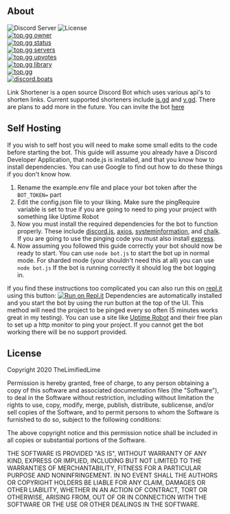 ## About
![Discord Server](https://img.shields.io/badge/Discord-dsc.gg/sea-brightgreen?style=for-the-badge) 
![License](https://img.shields.io/badge/license-MIT-blue?style=for-the-badge)  
[![top.gg owner](https://top.gg/api/widget/owner/755474829364428840.svg)](https://top.gg/bot/755474829364428840)  
[![top.gg status](https://top.gg/api/widget/status/755474829364428840.svg)](https://top.gg/bot/755474829364428840)  
[![top.gg servers](https://top.gg/api/widget/servers/755474829364428840.svg)](https://top.gg/bot/755474829364428840)  
[![top.gg upvotes](https://top.gg/api/widget/upvotes/755474829364428840.svg)](https://top.gg/bot/755474829364428840)  
[![top.gg library](https://top.gg/api/widget/lib/755474829364428840.svg)](https://top.gg/bot/755474829364428840)  
[![top.gg](https://top.gg/api/widget/755474829364428840.svg)](https://top.gg/bot/755474829364428840)  
[![discord.boats](https://discord.boats/api/widget/755474829364428840)](https://discord.boats/bot/755474829364428840)  

Link Shortener is a open source Discord Bot which uses various api's to shorten links. Current supported shorteners include [is.gd](https://is.gd) and [v.gd](https://v.gd). There are plans to add more in the future. You can invite the bot [here](https://dsc.gg/link)
## Self Hosting
If you wish to self host you will need to make some small edits to the code before starting the bot. This guide will assume you already have a Discord Developer Application, that node.js is installed, and that you know how to install dependencies. You can use Google to find out how to do these things if you don't know how.
1. Rename the example.env file and place your bot token after the `BOT_TOKEN=` part
2. Edit the config.json file to your liking. Make sure the pingRequire variable is set to true if you are going to need to ping your project with something like Uptime Robot
3. Now you must install the required dependencies for the bot to function properly.  These include [discord.js](https://www.npmjs.com/package/discord.js), [axios](https://www.npmjs.com/package/axios),  [systeminformation](https://www.npmjs.com/package/systeminformation), and [chalk](https://www.npmjs.com/package/chalk). If you are going to use the pinging code you must also install [express](https://www.npmjs.com/package/express).
5. Now assuming you followed this guide correctly your bot should now be ready to start. You can use `node bot.js` to start the bot up in normal mode. For sharded mode (your shouldn't need this at all) you can use `node bot.js` If the bot is running correctly it should log the bot logging in.

If you find these instructions too complicated you can also run this on [repl.it](https://repl.it) using this button:
[![Run on Repl.it](https://repl.it/badge/github/TheLimifiedLime/Link-Shortener-Bot)](https://repl.it/github/TheLimifiedLime/Link-Shortener-Bot)
Dependencies are automatically installed and you start the bot by using the run button at the top of the UI. This method will need the project to be pinged every so often (5 minutes works great in my testing). You can use a site like [Uptime Robot](https://uptimerobot.com) and their free plan to set up a http monitor to ping your project. If you cannot get the bot working there will be no support provided.
## License
Copyright 2020 TheLimifiedLime

Permission is hereby granted, free of charge, to any person obtaining a copy of this software and associated documentation files (the "Software"), to deal in the Software without restriction, including without limitation the rights to use, copy, modify, merge, publish, distribute, sublicense, and/or sell copies of the Software, and to permit persons to whom the Software is furnished to do so, subject to the following conditions:

The above copyright notice and this permission notice shall be included in all copies or substantial portions of the Software.

THE SOFTWARE IS PROVIDED "AS IS", WITHOUT WARRANTY OF ANY KIND, EXPRESS OR IMPLIED, INCLUDING BUT NOT LIMITED TO THE WARRANTIES OF MERCHANTABILITY, FITNESS FOR A PARTICULAR PURPOSE AND NONINFRINGEMENT. IN NO EVENT SHALL THE AUTHORS OR COPYRIGHT HOLDERS BE LIABLE FOR ANY CLAIM, DAMAGES OR OTHER LIABILITY, WHETHER IN AN ACTION OF CONTRACT, TORT OR OTHERWISE, ARISING FROM, OUT OF OR IN CONNECTION WITH THE SOFTWARE OR THE USE OR OTHER DEALINGS IN THE SOFTWARE.